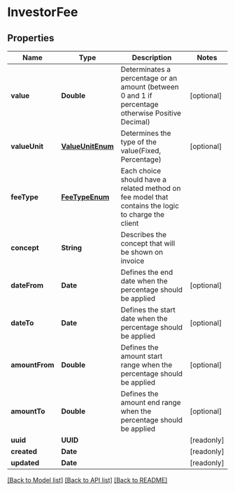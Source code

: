 # InvestorFee

## Properties
Name | Type | Description | Notes
------------ | ------------- | ------------- | -------------
**value** | **Double** | Determinates a percentage or an amount (between 0 and 1 if percentage otherwise Positive Decimal) | [optional] 
**valueUnit** | [**ValueUnitEnum**](ValueUnitEnum.md) | Determines the type of the value(Fixed, Percentage) | [optional] 
**feeType** | [**FeeTypeEnum**](FeeTypeEnum.md) | Each choice should have a related method on fee model that contains the logic to charge the client | 
**concept** | **String** | Describes the concept that will be shown on invoice | 
**dateFrom** | **Date** | Defines the end date when the percentage should be applied | [optional] 
**dateTo** | **Date** | Defines the start date when the percentage should be applied | [optional] 
**amountFrom** | **Double** | Defines the amount start range when the percentage should be applied | [optional] 
**amountTo** | **Double** | Defines the amount end range when the percentage should be applied | [optional] 
**uuid** | **UUID** |  | [readonly] 
**created** | **Date** |  | [readonly] 
**updated** | **Date** |  | [readonly] 

[[Back to Model list]](../README.md#documentation-for-models) [[Back to API list]](../README.md#documentation-for-api-endpoints) [[Back to README]](../README.md)


